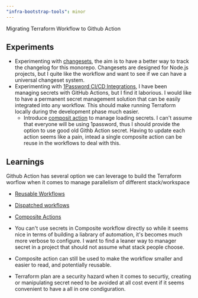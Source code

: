 ```yaml
---
"infra-bootstrap-tools": minor
---
```


Migrating Terraform Workflow to Github Action

## Experiments

* Experimenting with [changesets](https://github.com/changesets/changesets), the aim is to have a better way to track the changelog for this monorepo. Changesets are designed for Node.js projects, but I quite like the workflow and want to see if we can have a universal changeset system.
* Experimenting with [1Password CI/CD Integrations](https://developer.1password.com/docs/ci-cd/), I have been managing secrets with GitHub Actions, but I find it laborious. I would like to have a permanent secret management solution that can be easily integrated into any workflow. This should make running Terraform locally during the development phase much easier.
    * Introduce [composit action](https://docs.github.com/en/actions/sharing-automations/creating-actions/creating-a-composite-action) to manage loading secrets. I can't assume that everyone will be using 1password, thus I should provide the option to use good old Githb Action secret. Having to update each action seems like a pain, intead a single composite action can be reuse in the workflows to deal with this.

## Learnings

Github Action has several option we can leverage to build the Terraform worflow when it comes to manage parallelism of different stack/workspace
* [Reusable Workflows](https://docs.github.com/en/actions/sharing-automations/reusing-workflows)
* [Dispatched workflows](https://docs.github.com/en/actions/managing-workflow-runs-and-deployments/managing-workflow-runs/manually-running-a-workflow#running-a-workflow-using-the-rest-api)
* [Composite Actions](https://docs.github.com/en/actions/sharing-automations/creating-actions/creating-a-composite-action)

* You can't use secrets in Composite workflow directly so while it seems nice in terms of building a liabrary of automation, it's becomes much more verbose to configure. I want to find a leaner way to manager secret in a project that should not assume what stack people choose.

* Composite action can still be used to make the workflow smaller and easier to read, and potentially reusable. 

* Terraform plan are a security hazard when it comes to securtiy, creating or manipulating secret need to be avoided at all cost event if it seems convenient to have a all in one condiguration.